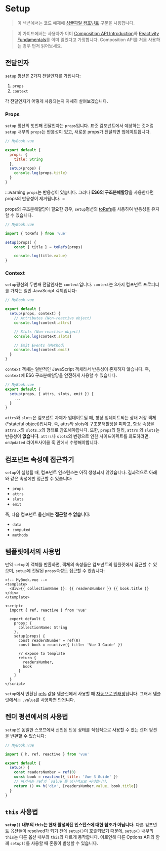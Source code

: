 # Setup

> 이 섹션에서는 코드 예제에 [싱글파일 컴포넌트](single-file-component.html) 구문을 사용합니다.

> 이 가이드에서는 사용자가 이미 [Composition API Introduction](composition-api-introduction.html)와 [Reactivity Fundamentals](reactivity-fundamentals.html)를 이미 읽었다고 가정합니다. Composition API를 처음 사용하는 경우 먼저 읽어보세요.

## 전달인자

`setup` 펑션은 2가지 전달인자를 가집니다:

1. `props`
2. `context`

각 전달인자가 어떻게 사용되는지 자세히 살펴보겠습니다.

### Props

`setup` 펑션의 첫번째 전달인자는 `props`입니다. 표준 컴포넌트에서 예상하는 것처럼 `setup` 내부의 `props`는 반응성이 있고, 새로운 props가 전달되면 업데이트됩니다.

```js
// MyBook.vue

export default {
  props: {
    title: String
  },
  setup(props) {
    console.log(props.title)
  }
}
```

:::warning `props`는 반응성이 있습니다. 그러나 **ES6의 구조분해할당**을 사용한다면 props의 반응성이 제거됩니다. :::

props의 구조분해할당이 필요한 경우, `setup`펑션의 [toRefs](reactivity-fundamentals.html#destructuring-reactive-state)를 사용하여 반응성을 유지할 수 있습니다.

```js
// MyBook.vue

import { toRefs } from 'vue'

setup(props) {
	const { title } = toRefs(props)

	console.log(title.value)
}
```

### Context

`setup`펑션의 두번째 전달인자는 `context`입니다. `context`는 3가지 컴포넌트 프로퍼티를 가지는 일반 JavaScript 객체입니다:

```js
// MyBook.vue

export default {
  setup(props, context) {
    // Attributes (Non-reactive object)
    console.log(context.attrs)

    // Slots (Non-reactive object)
    console.log(context.slots)

    // Emit Events (Method)
    console.log(context.emit)
  }
}
```

`context` 객체는 일반적인 JavaScript 객체라서 반응성이 존재하지 않습니다. 즉, `context`에 ES6 구조분해할당을 안전하게 사용할 수 있습니다.

```js
// MyBook.vue
export default {
  setup(props, { attrs, slots, emit }) {
    ...
  }
}
```

`attrs`와 `slots`은 컴포넌트 자체가 업데이트될 때, 항상 업데이트되는 상태 저장 객체(*stateful object)입니다. 즉, attrs와 slots에 구조분해할당을 피하고, 항상 속성을 `attrs.x`와 `slots.x`의 형태로 참조해야합니다. 또한, `props`와 달리, `attrs` 와 `slots`는 반응성이 **없습니다**. `attrs`나 `slots`의 변경으로 인한 사이드이펙트를 의도하려면, `onUpdated` 라이프사이클 훅 안에서 수행해야합니다.

## 컴포넌트 속성에 접근하기

`setup`이 실행될 때, 컴포넌트 인스턴스는 아직 생성되지 않았습니다. 결과적으로 아래와 같은 속성에만 접근할 수 있습니다:

- `props`
- `attrs`
- `slots`
- `emit`

즉, 다음 컴포넌트 옵션에는 **접근할 수 없습니다**:

- `data`
- `computed`
- `methods`

## 템플릿에서의 사용법

만약 `setup`이 객체를 반환하면, 객체의 속성들은 컴포넌트의 템플릿에서 접근할 수 있으며, `setup`에 전달된 `props`속성도 접근할 수 있습니다:

```vue-html
<!-- MyBook.vue -->
<template>
  <div>{{ collectionName }}: {{ readersNumber }} {{ book.title }}</div>
</template>

<script>
  import { ref, reactive } from 'vue'

  export default {
    props: {
      collectionName: String
    },
    setup(props) {
      const readersNumber = ref(0)
      const book = reactive({ title: 'Vue 3 Guide' })

      // expose to template
      return {
        readersNumber,
        book
      }
    }
  }
</script>
```

`setup`에서 반환된 [refs](../api/refs-api.html#ref) 값을 템플릿에서 사용할 때 [자동으로 언래핑](../api/refs-api.html#access-in-templates)됩니다. 그래서 템플릿에서는 `.value`를 사용하면 안됩니다.

## 렌더 펑션에서의 사용법

`setup`은 동일한 스코프에서 선언된 반응 상태를 직접적으로 사용할 수 있는 렌더 펑션을 반환할 수 있습니다:

```js
// MyBook.vue

import { h, ref, reactive } from 'vue'

export default {
  setup() {
    const readersNumber = ref(0)
    const book = reactive({ title: 'Vue 3 Guide' })
    // 여기서는 ref의 `value`를 명시적으로 써야합니다.
    return () => h('div', [readersNumber.value, book.title])
  }
}
```

## `this` 사용법

**`setup()` 내부의 `this`는 현재 활성화된 인스턴스에 대한 참조가 아닙니다.** 다른 컴포넌트 옵션들이 resolved가 되기 전에 `setup()`이 호출되었기 때문에, `setup()` 내부의 `this`는 다른 옵션 내부의 `this`와 다르게 동작합니다. 이로인해 다른 Options API와 함께 `setup()`를 사용할 때 혼동이 발생할 수 있습니다.
